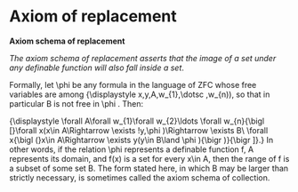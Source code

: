 # Axiom of replacement

**Axiom schema of replacement**

_The axiom schema of replacement asserts that the image of a set under any definable function will also fall inside a set_.


Formally, let \phi  be any formula in the language of ZFC whose free variables are among {\displaystyle x,y,A,w_{1},\dotsc ,w_{n)), so that in particular B is not free in \phi . Then:

{\displaystyle \forall A\forall w_{1}\forall w_{2}\ldots \forall w_{n}{\bigl [}\forall x(x\in A\Rightarrow \exists !y\,\phi )\Rightarrow \exists B\ \forall x{\bigl (}x\in A\Rightarrow \exists y(y\in B\land \phi ){\bigr )}{\bigr ]}.}
In other words, if the relation \phi  represents a definable function f, A represents its domain, and f(x) is a set for every x\in A, then the range of f is a subset of some set B. The form stated here, in which B may be larger than strictly necessary, is sometimes called the axiom schema of collection.
